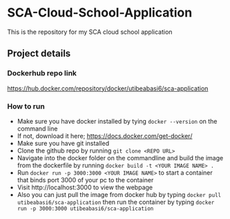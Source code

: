 # SCA-Cloud-School-Application
This is the repository for my SCA cloud school application

## Project details
### Dockerhub repo link
https://hub.docker.com/repository/docker/utibeabasi6/sca-application

### How to run
- Make sure you have docker installed by tying `docker --version` on the command line
- If not, download it here; https://docs.docker.com/get-docker/
- Make sure you have git installed
- Clone the github repo by running `git clone <REPO URL>`
- Navigate into the docker folder on the commandline and build the image from the dockerfile by running `docker build -t <YOUR IMAGE NAME> .` 
- Run `docker run -p 3000:3000 <YOUR IMAGE NAME>` to start a container that binds port 3000 of your pc to the container
- Visit http://localhost:3000 to view the webpage
- Also you can just pull the image from docker hub by typing `docker pull utibeabasi6/sca-application` then run the container by typing `docker run -p 3000:3000 utibeabasi6/sca-application`

